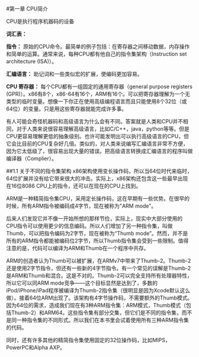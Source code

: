 #第一章 CPU简介

CPU是执行程序机器码的设备

**词汇表：**

**指令：** 原始的CPU命令。最简单的例子包括：在寄存器之间移动数据，内存操作和简单的运算。通常来说，每种CPU都有他自己的指令集架构（Instruction set architecture (ISA)）。

**汇编语言：** 助记词和一些类似宏的扩展，使编码更加容易。

**CPU 寄存器：** 每个CPU都有一组固定的通用寄存器（general purpose registers (GPR)）。x86有8个，x86-64有16个，ARM有16个。可以把寄存器理解为一个无类型的临时变量。想像一下你正在使用高级编程语言而且只能使用8个32位（或64位）的变量。只是用这些寄存器就能完成许多事。

有人可能会奇怪机器码和高级语言为什么会有不同。答案就是人类和CPU并不相同，对于人类来说很容易理解高级语言，比如C/C++，java，python等等。但是CPU更容易理解更低的抽象级别。也许可能发明出可以执行高级语言的CPU，但它会比目前的CPU复杂好几倍。类似的，对人类来说编写汇编语言非常不方便，因为它太低级了，很容易出现大量的错误。把高级语言转换成汇编语言的程序叫做编译器（Complier）。

##1.1 关于不同的指令集架构
x86架构使用变长操作码，所以当64位时代来临时，64位扩展并没有给它带来很大的冲击。实际上，x86架构还包含这一些最早出现在16位8086 CPU上的指令，还可以在现在的CPU上找到。

ARM是一种精简指令集CPU，采用定长操作码，这在早期有一些优势。在很早的时候，所有ARM指令被编码成4字节，现在被称为"ARM mode"。

后来人们发现它并不像一开始所想的那样节俭，实际上，现实中大部分使用的CPU指令可以使用更少的信息编码。所以人们增加了另一种指令集，叫做Thumb，可以把指令编码为2字节，现在被称为“Thumb mode”。然而，并不是所有的ARM指令都能被编码位2字节，所以Thumb指令集会受到一些限制。值得注意的是，代码可以编译为ARM和Thumb在一个程序中共存。

ARM的创造者认为Thumb可以被扩展，在ARMv7中带来了Thumb-2。Thumb-2还是使用2字节指令，但还有一些新的4字节指令。有一个常见的误解是Thumb-2是ARM和Thumb和混合。这是不对的。Thumb-2可以完全支持所有处理器特性，所以它可以同ARM mode竞争——这个目标显然是达到了，多数的iPod/iPhone/iPad程序被编译为Thumb-2指令集（很明显是因为Xcode默认这么做）。接着64位ARM出现了。该架构有4字节操作码，不需要额外的Thumb模式。因为64位的需求，造成我们现在有3种ARM指令集：ARM模式，Thumb模式（包括Thumb-2）和ARM64。这些指令集有部分交集，但它们是不同的指令集，而不是同一种指令集的不同形式。所以我们在本书里会试着使用所有三种ARM指令集的代码。

同时，还有许多其他的精简指令集使用固定的32位操作码，比如MIPS，PowerPC和Alpha AXP。
